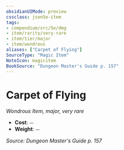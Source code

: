 ```yaml
---
obsidianUIMode: preview
cssclass: json5e-item
tags:
- compendium/src/5e/dmg
- item/rarity/very-rare
- item/tier/major
- item/wondrous
aliases: ["Carpet of Flying"]
SourceType: "Magic Item"
NoteIcon: magicitem
BookSource: "Dungeon Master's Guide p. 157"
---
```

# Carpet of Flying
*Wondrous Item, major, very rare*  

- **Cost**: ⏤
- **Weight**: ⏤

*Source: Dungeon Master's Guide p. 157*